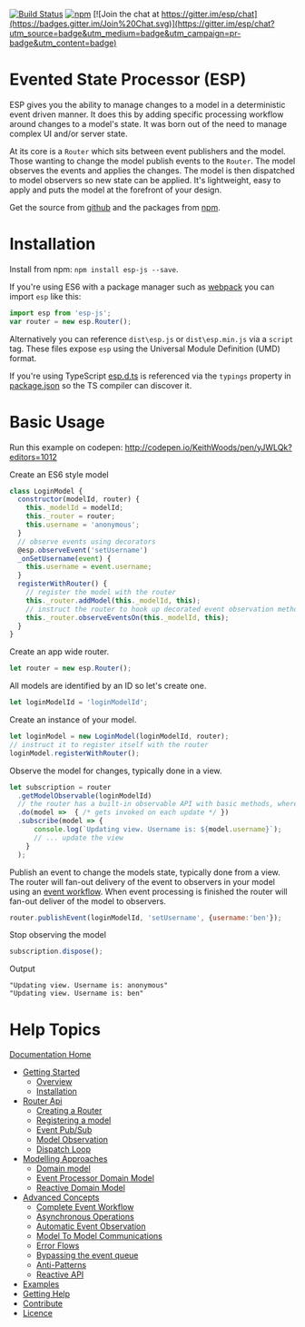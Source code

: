 [![Build Status](https://travis-ci.org/esp/esp-js.svg?branch=master)](https://travis-ci.org/esp/esp-js)
[![npm](https://img.shields.io/npm/v/esp-js.svg)](https://www.npmjs.com/package/esp-js)
[![Join the chat at https://gitter.im/esp/chat](https://badges.gitter.im/Join%20Chat.svg)](https://gitter.im/esp/chat?utm_source=badge&utm_medium=badge&utm_campaign=pr-badge&utm_content=badge)

# Evented State Processor (ESP)

ESP gives you the ability to manage changes to a model in a deterministic event driven manner.
It does this by adding specific processing workflow around changes to a model's state. 
It was born out of the need to manage complex UI and/or server state.

At its core is a `Router` which sits between event publishers and the model.
Those wanting to change the model publish events to the `Router`.
The model observes the events and applies the changes.
The model is then dispatched to model observers so new state can be applied.
It's lightweight, easy to apply and puts the model at the forefront of your design.

Get the source from [github](https://github.com/esp/esp-js) and the packages from [npm](https://www.npmjs.com/package/esp-js).

# Installation
Install from npm: `npm install esp-js --save`.

If you're using ES6 with a package manager such as [webpack](https://webpack.github.io) you can import `esp` like this:

```javascript
import esp from 'esp-js';
var router = new esp.Router();
```

Alternatively you can reference `dist\esp.js` or `dist\esp.min.js` via a `script` tag. These files expose `esp` using the Universal Module Definition (UMD) format. 

If you're using TypeScript [esp.d.ts](esp.d.ts) is referenced via the `typings` property in [package.json](package.json) so the TS compiler can discover it.

# Basic Usage

Run this example on codepen: http://codepen.io/KeithWoods/pen/yJWLQk?editors=1012

Create an ES6 style model

```js
class LoginModel {
  constructor(modelId, router) {
    this._modelId = modelId;
    this._router = router;
    this.username = 'anonymous';
  }
  // observe events using decorators 
  @esp.observeEvent('setUsername')
  _onSetUsername(event) {
    this.username = event.username;
  }
  registerWithRouter() {
    // register the model with the router
    this._router.addModel(this._modelId, this);
    // instruct the router to hook up decorated event observation methods 
    this._router.observeEventsOn(this._modelId, this);      
  }
}
```

Create an app wide router.

```js
let router = new esp.Router();  
```


All models are identified by an ID so let's create one.

```js
let loginModelId = 'loginModelId';
```


Create an instance of your model.

```js
let loginModel = new LoginModel(loginModelId, router); 
// instruct it to register itself with the router
loginModel.registerWithRouter();
```

Observe the model for changes, typically done in a view.

```js
let subscription = router
  .getModelObservable(loginModelId)
  // the router has a built-in observable API with basic methods, where(), do(), map(), take() 
  .do(model =>  { /* gets invoked on each update */ })
  .subscribe(model => {
      console.log(`Updating view. Username is: ${model.username}`);
      // ... update the view 
    }
  );
```


Publish an event to change the models state, typically done from a view.
The router will fan-out delivery of the event to observers in your model using an [event workflow](https://keithwoods.gitbooks.io/esp-js/content/advanced-concepts/complete-event-workflow.html).
When event processing is finished the router will fan-out deliver of the model to observers.

```js
router.publishEvent(loginModelId, 'setUsername', {username:'ben'});
```

Stop observing the model
```js
subscription.dispose();      
```

Output

```
"Updating view. Username is: anonymous"
"Updating view. Username is: ben"
```

# Help Topics

[Documentation Home](https://www.gitbook.com/book/keithwoods/esp-js/details)

* [Getting Started](https://keithwoods.gitbooks.io/esp-js/content/getting-started/)
  * [Overview](https://keithwoods.gitbooks.io/esp-js/content/getting-started/overview.html)
  * [Installation](https://keithwoods.gitbooks.io/esp-js/content/getting-started/installation.html)
* [Router Api](https://keithwoods.gitbooks.io/esp-js/content/router-api/)
  * [Creating a Router](https://keithwoods.gitbooks.io/esp-js/content/router-api/creating-a-router.html)
  * [Registering a model](https://keithwoods.gitbooks.io/esp-js/content/router-api/registering-a-model.html)
  * [Event Pub/Sub](https://keithwoods.gitbooks.io/esp-js/content/router-api/event-pub-sub.html)
  * [Model Observation](https://keithwoods.gitbooks.io/esp-js/content/router-api/model-observation.html)
  * [Dispatch Loop](https://keithwoods.gitbooks.io/esp-js/content/router-api/dispatch-loop.html)
* [Modelling Approaches](https://keithwoods.gitbooks.io/esp-js/content/modelling-approaches/)
  * [Domain model](https://keithwoods.gitbooks.io/esp-js/content/modelling-approaches/domain-model.html)
  * [Event Processor Domain Model](https://keithwoods.gitbooks.io/esp-js/content/modelling-approaches/event-processor-domain-model.html)
  * [Reactive Domain Model](https://keithwoods.gitbooks.io/esp-js/content/modelling-approaches/reactive-domain-model.html)
* [Advanced Concepts](https://keithwoods.gitbooks.io/esp-js/content/advanced-concepts/)
  * [Complete Event Workflow](https://keithwoods.gitbooks.io/esp-js/content/advanced-concepts/complete-event-workflow.html)
  * [Asynchronous Operations](https://keithwoods.gitbooks.io/esp-js/content/advanced-concepts/asynchronous-operations.html)
  * [Automatic Event Observation](https://keithwoods.gitbooks.io/esp-js/content/advanced-concepts/auto-event-observation.html)
  * [Model To Model Communications](https://keithwoods.gitbooks.io/esp-js/content/advanced-concepts/model-to-model-communications.html)
  * [Error Flows](https://keithwoods.gitbooks.io/esp-js/content/advanced-concepts/error-flows.html)
  * [Bypassing the event queue](https://keithwoods.gitbooks.io/esp-js/content/advanced-concepts/bypassing-the-event-queue.html)
  * [Anti-Patterns](https://keithwoods.gitbooks.io/esp-js/content/advanced-concepts/anti-patterns.html)
  * [Reactive API](https://keithwoods.gitbooks.io/esp-js/content/advanced-concepts/reactive-api.html)
* [Examples](https://keithwoods.gitbooks.io/esp-js/content/examples/index.html)
* [Getting Help](https://keithwoods.gitbooks.io/esp-js/content/getting-help/index.html)
* [Contribute](https://keithwoods.gitbooks.io/esp-js/content/contribute/index.html)
* [Licence](https://keithwoods.gitbooks.io/esp-js/content/licence/index.html)